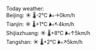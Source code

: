 Today weather:  
Beijing: ☀️   🌡️-2°C 🌬️→0km/h  
Tianjin: ☀️   🌡️+1°C 🌬️↖4km/h  
Shijiazhuang: ☀️   🌡️+8°C 🌬️↑5km/h  
Tangshan: ☀️   🌡️+2°C 🌬️↗5km/h  

